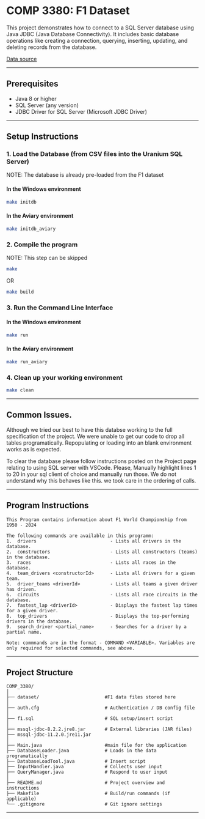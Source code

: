 # COMP 3380: F1 Dataset

This project demonstrates how to connect to a SQL Server database using Java JDBC (Java Database Connectivity). It includes basic database operations like creating a connection, querying, inserting, updating, and deleting records from the database.

[Data source](https://www.kaggle.com/datasets/rohanrao/formula-1-world-championship-1950-2020?select=lap_times.csv)


---	


## Prerequisites
- Java 8 or higher
- SQL Server (any version)
- JDBC Driver for SQL Server (Microsoft JDBC Driver)


---



## Setup Instructions


### 1. Load the Database (from CSV files into the Uranium SQL Server)
NOTE: The database is already pre-loaded from the F1 dataset

#### In the Windows environment
```bash
make initdb
```

#### In the Aviary environment
```bash
make initdb_aviary
```



### 2. Compile the program
NOTE: This step can be skipped

```bash
make
```

OR

```bash
make build
```



### 3. Run the Command Line Interface

#### In the Windows environment
```bash
make run
```

#### In the Aviary environment
```bash
make run_aviary
```

### 4. Clean up your working environment


```bash
make clean
```


---

## Common Issues.

Although we tried our best to have this databse working to the full specification of the project. We were unable to get our code to drop all tables programatically. Repopulating or loading into an blank environment works as is expected.

To clear the database please follow instructions posted on the Project page relating to using SQL server with VSCode. Please, Manually highlight lines 1 to 20 in your sql client of choice and manually run those. We do not understand why this behaves like this. we took care in the ordering of calls.


---



## Program Instructions


```
This Program contains information about F1 World Championship from 1950 - 2024

The following commands are available in this programm:
1.  drivers                           - Lists all drivers in the database.
2.  constructors                      - Lists all constructors (teams) in the database.
3.  races                             - Lists all races in the database.
4.  team_drivers <constructorId>      - Lists all drivers for a given team.
5.  driver_teams <driverId>           - Lists all teams a given driver has driven.
6.  circuits                          - Lists all race circuits in the database.
7.  fastest_lap <driverId>            - Displays the fastest lap times for a given driver.
8.  top_drivers                       - Displays the top-performing drivers in the database.
9.  search_driver <partial_name>      - Searches for a driver by a partial name.

Note: commnands are in the format - COMMAND <VARIABLE>. Variables are only required for selected commands, see above.
```



---



## Project Structure


```
COMP_3380/
│
├── dataset/                        #F1 data files stored here
│
├── auth.cfg                        # Authentication / DB config file
│
├── f1.sql                          # SQL setup/insert script
│
├── mssql-jdbc-8.2.2.jre8.jar       # External libraries (JAR files)
├── mssql-jdbc-11.2.0.jre11.jar
│
├── Main.java                       #main file for the application
├── DatabaseLoader.java             # Loads in the data programatically
├── DatabaseLoadTool.java           # Insert script
├── InputHandler.java               # Collects user input
├── QueryManager.java               # Respond to user input
│
├── README.md                       # Project overview and instructions
├── Makefile                        # Build/run commands (if applicable)
└── .gitignore                      # Git ignore settings
```

---
